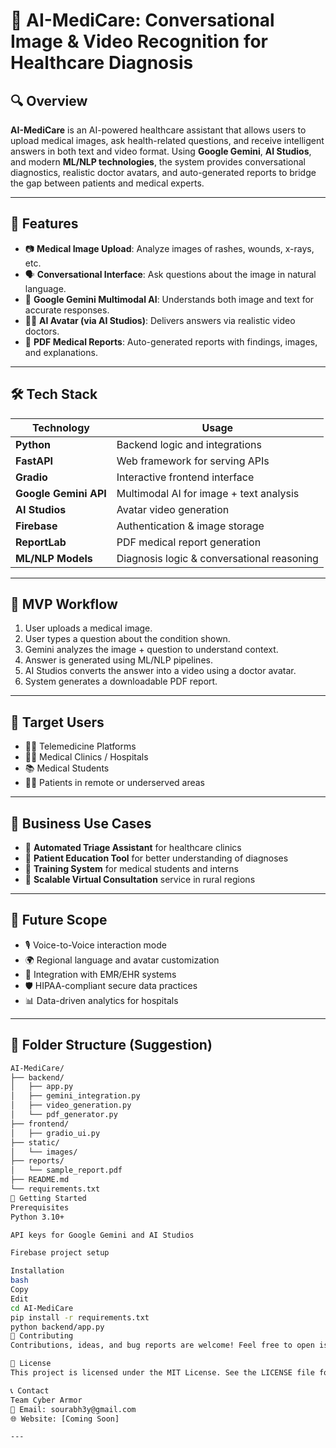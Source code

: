 # 🧠 AI-MediCare: Conversational Image & Video Recognition for Healthcare Diagnosis

## 🔍 Overview

**AI-MediCare** is an AI-powered healthcare assistant that allows users to upload medical images, ask health-related questions, and receive intelligent answers in both text and video format. Using **Google Gemini**, **AI Studios**, and modern **ML/NLP technologies**, the system provides conversational diagnostics, realistic doctor avatars, and auto-generated reports to bridge the gap between patients and medical experts.

---

## 🎯 Features

- 📷 **Medical Image Upload**: Analyze images of rashes, wounds, x-rays, etc.
- 🗣️ **Conversational Interface**: Ask questions about the image in natural language.
- 🧠 **Google Gemini Multimodal AI**: Understands both image and text for accurate responses.
- 🧍‍♂️ **AI Avatar (via AI Studios)**: Delivers answers via realistic video doctors.
- 📄 **PDF Medical Reports**: Auto-generated reports with findings, images, and explanations.

---

## 🛠️ Tech Stack

| Technology         | Usage                                           |
|--------------------|------------------------------------------------|
| **Python**         | Backend logic and integrations                 |
| **FastAPI**        | Web framework for serving APIs                 |
| **Gradio**         | Interactive frontend interface                 |
| **Google Gemini API** | Multimodal AI for image + text analysis     |
| **AI Studios**     | Avatar video generation                        |
| **Firebase**       | Authentication & image storage                 |
| **ReportLab**      | PDF medical report generation                  |
| **ML/NLP Models**  | Diagnosis logic & conversational reasoning     |

---

## 🧪 MVP Workflow

1. User uploads a medical image.
2. User types a question about the condition shown.
3. Gemini analyzes the image + question to understand context.
4. Answer is generated using ML/NLP pipelines.
5. AI Studios converts the answer into a video using a doctor avatar.
6. System generates a downloadable PDF report.

---

## 🎯 Target Users

- 👩‍⚕️ Telemedicine Platforms
- 🧑‍💼 Medical Clinics / Hospitals
- 📚 Medical Students
- 🧍‍♂️ Patients in remote or underserved areas

---

## 💼 Business Use Cases

- 🔹 **Automated Triage Assistant** for healthcare clinics
- 🔹 **Patient Education Tool** for better understanding of diagnoses
- 🔹 **Training System** for medical students and interns
- 🔹 **Scalable Virtual Consultation** service in rural regions

---

## 🔮 Future Scope

- 🎙️ Voice-to-Voice interaction mode
- 🌍 Regional language and avatar customization
- 🧬 Integration with EMR/EHR systems
- 🛡️ HIPAA-compliant secure data practices
- 📊 Data-driven analytics for hospitals

---

## 📁 Folder Structure (Suggestion)

```bash
AI-MediCare/
├── backend/
│   ├── app.py
│   ├── gemini_integration.py
│   ├── video_generation.py
│   └── pdf_generator.py
├── frontend/
│   ├── gradio_ui.py
├── static/
│   └── images/
├── reports/
│   └── sample_report.pdf
├── README.md
└── requirements.txt
🚀 Getting Started
Prerequisites
Python 3.10+

API keys for Google Gemini and AI Studios

Firebase project setup

Installation
bash
Copy
Edit
cd AI-MediCare
pip install -r requirements.txt
python backend/app.py
🤝 Contributing
Contributions, ideas, and bug reports are welcome! Feel free to open issues or submit pull requests.

📜 License
This project is licensed under the MIT License. See the LICENSE file for details.

📞 Contact
Team Cyber Armor
📧 Email: sourabh3y@gmail.com
🌐 Website: [Coming Soon]

---
